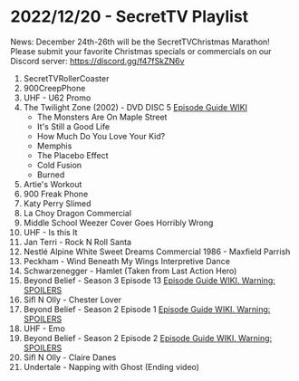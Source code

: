 # 2022/12/20 - SecretTV Playlist

News: December 24th-26th will be the SecretTVChristmas Marathon!  Please submit your favorite Christmas specials or commercials on our Discord server: https://discord.gg/f47fSkZN6v

1. SecretTVRollerCoaster
2. 900CreepPhone
3. UHF - U62 Promo
4. The Twilight Zone (2002) - DVD DISC 5 [Episode Guide WIKI](https://en.wikipedia.org/wiki/The_Twilight_Zone_(2002_TV_series)#Episodes)
    - The Monsters Are On Maple Street
    - It's Still a Good Life
    - How Much Do You Love Your Kid?
    - Memphis
    - The Placebo Effect
    - Cold Fusion
    - Burned
5. Artie's Workout
6. 900 Freak Phone
7. Katy Perry Slimed
8. La Choy Dragon Commercial
9. Middle School Weezer Cover Goes Horribly Wrong
10. UHF - Is this It
11. Jan Terri - Rock N Roll Santa
12. Nestlé Alpine White Sweet Dreams Commercial 1986 - Maxfield Parrish
13. Peckham - Wind Beneath My Wings Interpretive Dance
14. Schwarzenegger - Hamlet (Taken from Last Action Hero)
15. Beyond Belief - Season 3 Episode 13 [Episode Guide WIKI. Warning: SPOILERS](https://en.wikipedia.org/wiki/Beyond_Belief:_Fact_or_Fiction#Season_3_(2000))
16. Sifl N Olly - Chester Lover
17. Beyond Belief - Season 2 Episode 1 [Episode Guide WIKI. Warning: SPOILERS](https://en.wikipedia.org/wiki/Beyond_Belief:_Fact_or_Fiction#Season_2_(1998))
18. UHF - Emo
19. Beyond Belief - Season 2 Episode 2 [Episode Guide WIKI. Warning: SPOILERS](https://en.wikipedia.org/wiki/Beyond_Belief:_Fact_or_Fiction#Season_2_(1998))
20. Sifl N Olly - Claire Danes
21. Undertale - Napping with Ghost (Ending video)
